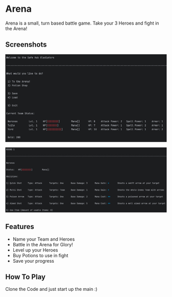# Arena

Arena is a small, turn based battle game. Take your 3 Heroes and fight in the Arena!

## Screenshots

<p align="center">
  <img src="img/img1.png">
</p>
<p align="center">
  <img src="img/img2.png">
</p>

## Features

- Name your Team and Heroes
- Battle in the Arena for Glory!
- Level up your Heroes
- Buy Potions to use in fight
- Save your progress

## How To Play

Clone the Code and just start up the main :) 